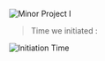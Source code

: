 
![Minor Project I](https://facilities.utsa.edu/wp-content/uploads/2016/11/Minor-Project.png)

> Time we initiated :

![Initiation Time](https://i.ibb.co/0ZYkwS1/historical-Moment.png)
